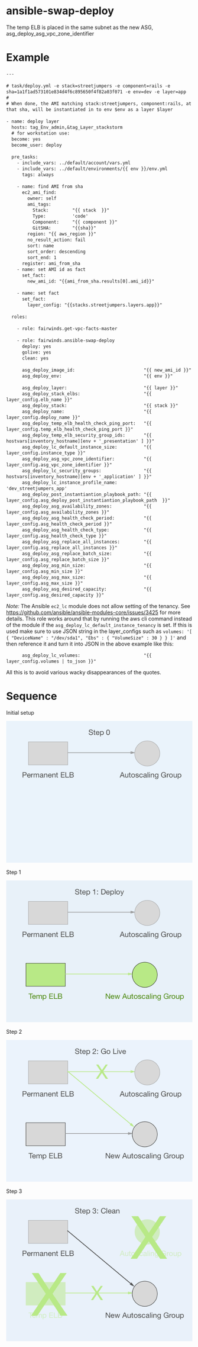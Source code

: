 # ansible-swap-deploy


The temp ELB is placed in the same subnet as the new ASG, asg_deploy_asg_vpc_zone_identifier

# Example

```
---

# task/deploy.yml -e stack=streetjumpers -e component=rails -e sha=1a1f1ad573101e834d4f6c895650f4f82a03f071 -e env=dev -e layer=app
#
# When done, the AMI matching stack:streetjumpers, component:rails, at that sha, will be instantiated in to env $env as a layer $layer

- name: deploy layer
  hosts: tag_Env_admin,&tag_Layer_stackstorm
  # for workstation use:
  become: yes
  become_user: deploy

  pre_tasks:
    - include_vars: ../default/account/vars.yml
    - include_vars: ../default/environments/{{ env }}/env.yml
      tags: always

    - name: find AMI from sha
      ec2_ami_find:
        owner: self
        ami_tags:
          Stack:         "{{ stack  }}"
          Type:          'code'
          Component:     "{{ component }}"
          GitSHA:        "{{sha}}"
        region: "{{ aws_region }}"
        no_result_action: fail
        sort: name
        sort_order: descending
        sort_end: 1
      register: ami_from_sha
    - name: set AMI id as fact
      set_fact:
        new_ami_id: "{{ami_from_sha.results[0].ami_id}}"

    - name: set fact
      set_fact:
        layer_config: "{{stacks.streetjumpers.layers.app}}"

  roles:

    - role: fairwinds.get-vpc-facts-master

    - role: fairwinds.ansible-swap-deploy
      deploy: yes
      golive: yes
      clean: yes

      asg_deploy_image_id:                          "{{ new_ami_id }}"
      asg_deploy_env:                               "{{ env }}"

      asg_deploy_layer:                             "{{ layer }}"
      asg_deploy_stack_elbs:                        "{{ layer_config.elb_name }}"
      asg_deploy_stack:                             "{{ stack }}"
      asg_deploy_name:                              "{{ layer_config.deploy_name }}"
      asg_deploy_temp_elb_health_check_ping_port:   "{{ layer_config.temp_elb_health_check_ping_port }}"
      asg_deploy_temp_elb_security_group_ids:       "{{ hostvars[inventory_hostname][env + '_presentation' ] }}"
      asg_deploy_lc_default_instance_size:          "{{ layer_config.instance_type }}"
      asg_deploy_asg_vpc_zone_identifier:           "{{ layer_config.asg_vpc_zone_identifier }}"
      asg_deploy_lc_security_groups:                "{{ hostvars[inventory_hostname][env + '_application' ] }}"
      asg_deploy_lc_instance_profile_name:          'dev_streetjumpers_app'
      asg_deploy_post_instantiantion_playbook_path: "{{ layer_config.asg_deploy_post_instantiantion_playbook_path  }}"
      asg_deploy_asg_availability_zones:            "{{ layer_config.asg_availability_zones }}"
      asg_deploy_asg_health_check_period:           "{{ layer_config.asg_health_check_period }}"
      asg_deploy_asg_health_check_type:             "{{ layer_config.asg_health_check_type }}"
      asg_deploy_asg_replace_all_instances:         "{{ layer_config.asg_replace_all_instances }}"
      asg_deploy_asg_replace_batch_size:            "{{ layer_config.asg_replace_batch_size }}"
      asg_deploy_asg_min_size:                      "{{ layer_config.asg_min_size }}"
      asg_deploy_asg_max_size:                      "{{ layer_config.asg_max_size }}"
      asg_deploy_asg_desired_capacity:              "{{ layer_config.asg_desired_capacity }}"

```

*Note:* The Ansible `ec2_lc` module does not allow setting of the tenancy. See https://github.com/ansible/ansible-modules-core/issues/3425 for more details. This role works around that by running the aws cli command instead of the module if the `asg_deploy_lc_default_instance_tenancy` is set. If this is used make sure to use JSON string in the layer_configs such as `volumes: '[ { "DeviceName" : "/dev/sda1", "Ebs" : { "VolumeSize" : 30 } } ]'` and then reference it and turn it into JSON in the above example like this:

```
      asg_deploy_lc_volumes:                        "{{ layer_config.volumes | to_json }}"
```

All this is to avoid various wacky disappearances of the quotes.


# Sequence

Initial setup

![0](_docs/0.png)

Step 1

![1](_docs/1.png)

Step 2

![2](_docs/2.png)

Step 3

![3](_docs/3.png)
